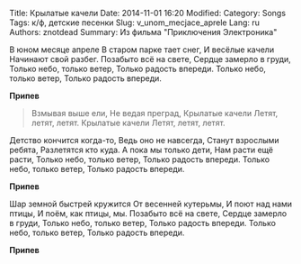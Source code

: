 Title: Крылатые качели
Date: 2014-11-01 16:20
Modified:
Category: Songs
Tags: к/ф, детские песенки 
Slug: v_unom_mecjace_aprele
Lang: ru
Authors: znotdead
Summary: Из фильма "Приключения Электроника"


В юном месяце апреле
В старом парке тает снег,
И весёлые качели
Начинают свой разбег.
Позабыто всё на свете,
Сердце замерло в груди,
Только небо, только ветер,
Только радость впереди.
Только небо, только ветер,
Только радость впереди.

**Припев**
>Взмывая выше ели,
Не ведая преград,
Крылатые качели
Летят, летят, летят.
Крылатые качели
Летят, летят, летят.

Детство кончится когда-то,
Ведь оно не навсегда,
Станут взрослыми ребята,
Разлетятся кто куда.
А пока мы только дети,
Нам расти ещё расти,
Только небо, только ветер,
Только радость впереди.
Только небо, только ветер,
Только радость впереди.

**Припев**

Шар земной быстрей кружится
От весенней кутерьмы,
И поют над нами птицы,
И поём, как птицы, мы.
Позабыто всё на свете,
Сердце замерло в груди,
Только небо, только ветер,
Только радость впереди.
Только небо, только ветер,
Только радость впереди.

**Припев**
